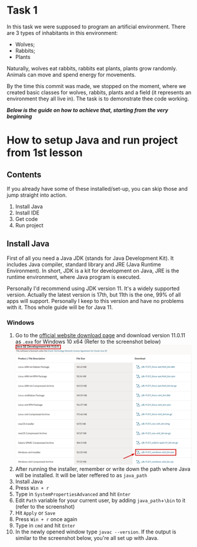 # Task 1
In this task we were supposed to program an artificial environment. There are 3 types of inhabitants in this environment:
- Wolves;
- Rabbits;
- Plants

Naturally, wolves eat rabbits, rabbits eat plants, plants grow randomly. Animals can move and spend energy for movements.

By the time this commit was made, we stopped on the moment, where we created basic classes for wolves, rabbits, plants and a field (it represents an environment they all live in). The task is to demonstrate thee code working.

***Below is the guide on how to achieve that, starting from the very beginning***


# How to setup Java and run project from 1st lesson
## Contents
If you already have some of these installed/set-up, you can skip those and jump straight into action.
1. Install Java
2. Install IDE
3. Get code
4. Run project

## Install Java
First of all you need a Java JDK (stands for Java Development Kit). It includes Java compiler, standard library and JRE (Java Runtime Environment). In short, JDK is a kit for development on Java, JRE is the runtime environment, where Java program is executed.

Personally I'd recommend using JDK version 11. It's a widely supported version. Actually the latest version is 17th, but 11th is the one, 99% of all apps will support. Personally I keep to this version and have no problems with it. Thos whole guide will be for Java 11.

### Windows
1. Go to the [official website download page](https://www.oracle.com/java/technologies/javase/jdk11-archive-downloads.html) and download version 11.0.11 as `.exe` for Windows 10 x64 (Refer to the screenshot below)
![](./task_1/res/java_download_page_windows.png)
1. After running the installer, remember or write down the path where Java will be installed. It will be later reffered to as `java_path`
1. Install Java
1. Press `Win + r`
1. Type in `SystemPropertiesAdvanced` and hit `Enter`
1. Edit `Path` variable for your current user, by adding `java_path`+`\bin` to it (refer to the screenshot)
1. Hit `Apply` or `Save`
1. Press `Win + r` once again
1. Type in `cmd` and hit `Enter`
1. In the newly opened window type `javac --version`. If the output is similar to the screenshot below, you're all set up with Java.
